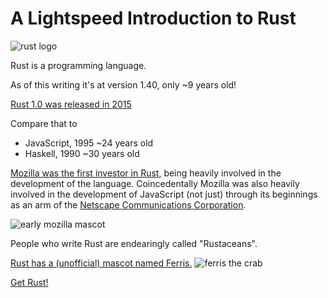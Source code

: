 # A Lightspeed Introduction to Rust
![rust logo](https://www.rust-lang.org/static/images/rust-logo-blk.svg)

Rust is a programming language.

As of this writing it's at version 1.40, only ~9 years old!

[Rust 1.0 was released in 2015](https://blog.rust-lang.org/2015/05/15/Rust-1.0.html)

Compare that to
- JavaScript, 1995 ~24 years old
- Haskell, 1990 ~30 years old

[Mozilla was the first investor in Rust](https://research.mozilla.org/rust/),
being heavily involved in the development of the language.
Coincedentally Mozilla was also heavily involved in the development of JavaScript
(not just) through its beginnings as an arm of the
[Netscape Communications Corporation](https://en.wikipedia.org/wiki/Netscape).

![early mozilla mascot](https://upload.wikimedia.org/wikipedia/en/thumb/4/49/Mozilla_boxing.jpg/175px-Mozilla_boxing.jpg)

People who write Rust are endearingly called "Rustaceans".

[Rust has a (unofficial) mascot named Ferris.](https://www.rustacean.net/)
![ferris the crab](https://www.rustacean.net/assets/rustacean-orig-noshadow.png)

[Get Rust!](https://rustup.rs/)
